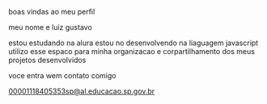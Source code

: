 boas vindas ao meu perfil

meu nome e luiz gustavo

estou estudando na alura
estou no desenvolvendo na liaguagem javascript
utilizo esse espaco para minha organizacao e corpartilhamento dos meus projetos desenvolvidos

voce entra wem contato comigo 

00001118405353sp@al.educacao.sp.gov.br
